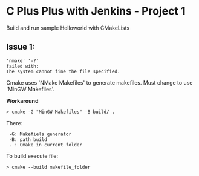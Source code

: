 C Plus Plus with Jenkins - Project 1
==============================================
Build and run sample Helloworld with CMakeLists


## Issue 1:
    'nmake' '-?'
    failed with:
    The system cannot fine the file specified.

Cmake uses 'NMake Makefiles'  to generate makefiles. Must change to use 'MinGW Makefiles'.

**Workaround**

    > cmake -G "MinGW Makefiles" -B build/ .

There:

     -G: Makefiels generator
     -B: path build
     . : Cmake in current folder

To build execute file:

    > cmake --build makefile_folder


